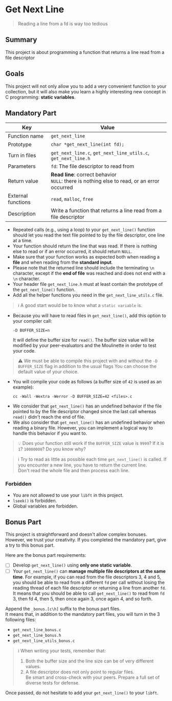 # Get Next Line

> Reading a line from a fd is way too tedious

## Summary

This project is about programming a function that returns a line read from a file descriptor

## Goals

This project will not only allow you to add a very convenient function to your collection,
but it will also make you learn a highly interesting new concept in C programming: **static variables**.

## Mandatory Part

| Key                | Value                                                                                           |
|--------------------|-------------------------------------------------------------------------------------------------|
| Function name      | `get_next_line`                                                                                 |
| Prototype          | `char *get_next_line(int fd);`                                                                  |
| Turn in files      | `get_next_line.c`, `get_next_line_utils.c`, `get_next_line.h`                                   |
| Parameters         | `fd`: The file descriptor to read from                                                          |
| Return value       | **Read line**: correct behavior<br/>`NULL`: there is nothing else to read, or an error occurred |
| External functions | `read`, `malloc`, `free`                                                                        |
| Description        | Write a function that returns a line read from a file descriptor                                |

- Repeated calls (e.g., using a loop) to your `get_next_line()` function should let you read the text file pointed to by the file descriptor, one line at a time.
- Your function should return the line that was read. If there is nothing else to read or if an error occurred, it should return `NULL`.
- Make sure that your function works as expected both when reading a **file** and when reading from the **standard input**.
- Please note that the returned line should include the terminating `\n` character, except if the **end of file** was reached and does not end with a `\n` character.
- Your header file `get_next_line.h` must at least contain the prototype of the `get_next_line()` function.
- Add all the helper functions you need in the `get_next_line_utils.c` file.

> ℹ️ A good start would be to know what a `static variable` is.

- Because you will have to read files in `get_next_line()`, add this option to your compiler call:
	```
	-D BUFFER_SIZE=n
	```
	It will define the buffer size for `read()`.
	The buffer size value will be modified by your peer-evaluators and the Moulinette in order to test your code.

> ⚠️ We must be able to compile this project with and without the `-D BUFFER_SIZE` flag in addition to the usual flags
> You can choose the default value of your choice.

- You will compile your code as follows (a buffer size of `42` is used as an example):
	```shell
	cc -Wall -Wextra -Werror -D BUFFER_SIZE=42 <files>.c
	```
- We consider that `get_next_line()` has an undefined behavior if the file pointed to by the file descriptor changed since the last call whereas `read()` didn't reach the end of file.
- We also consider that `get_next_line()` has an undefined behavior when reading a binary file. However, you can implement a logical way to handle this behavior if you want to.

> 💡 Does your function still work if the `BUFFER_SIZE` value is `9999`? If it is `1`? `10000000`? Do you know why?

> ℹ️ Try to read as little as possible each time `get_next_line()` is called. If you encounter a new line, you have to return the current line.<br/>
> Don't read the whole file and then process each line.

### Forbidden
- You are not allowed to use your `libft` in this project.
- `lseek()` is forbidden.
- Global variables are forbidden.

## Bonus Part

This project is straightforward and doesn't allow complex bonuses. However, we trust your creativity. If you completed the mandatory part, give a try to this bonus part.

Here are the bonus part requirements:

- [ ] Develop `get_next_line()` using **only one static variable**.
- [ ] Your `get_next_line()` can **manage multiple file descriptors at the same time**.
	For example, if you can read from the file descriptors 3, 4 and 5, you should be able to read from a different `fd` per call without losing the reading thread of each file descriptor or returning a line from another `fd`.<br/>
	It means that you should be able to call `get_next_line()` to read from `fd` 3, then fd 4, then 5, then once again 3, once again 4, and so forth.

Append the `_bonus.[c\h]` suffix to the bonus part files.<br/>
It means that, in addition to the mandatory part files, you will turn in the 3 following files:

- `get_next_line_bonus.c`
- `get_next_line_bonus.h`
- `get_next_line_utils_bonus.c`

> ℹ️ When writing your tests, remember that:
> 1. Both the buffer size and the line size can be of very different values.
> 1. A file descriptor does not only point to regular files.<br/>
> Be smart and cross-check with your peers. Prepare a full set of diverse tests for defense.

Once passed, do not hesitate to add your `get_next_line()` to your `libft`.
